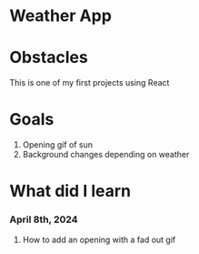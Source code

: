 # Weather App

# Obstacles

This is one of my first projects using React

# Goals

1. Opening gif of sun
2. Background changes depending on weather

# What did I learn

### April 8th, 2024

1. How to add an opening with a fad out gif